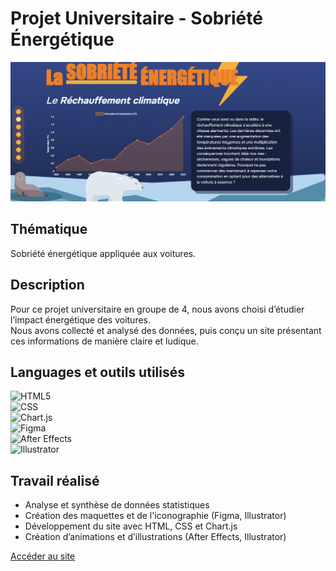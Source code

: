 # Projet Universitaire - Sobriété Énergétique

![Image du projet](sobriete_energetique_site.png)

## Thématique  
Sobriété énergétique appliquée aux voitures.

## Description  
Pour ce projet universitaire en groupe de 4, nous avons choisi d’étudier l’impact énergétique des voitures.  
Nous avons collecté et analysé des données, puis conçu un site présentant ces informations de manière claire et ludique.  

## Languages et outils utilisés

![HTML5](https://img.shields.io/badge/HTML5-E34F26?style=flat&logo=html5&logoColor=white)  
![CSS](https://img.shields.io/badge/CSS-1572B6?style=flat&logo=css&logoColor=white)  
![Chart.js](https://img.shields.io/badge/Chart.js-FF6384?style=flat&logo=chartdotjs&logoColor=white)  
![Figma](https://img.shields.io/badge/Figma-F24E1E?style=flat&logo=figma&logoColor=white)  
![After Effects](https://img.shields.io/badge/After_Effects-9999FF?style=flat&logo=adobeaftereffects&logoColor=white)  
![Illustrator](https://img.shields.io/badge/Illustrator-FF9A00?style=flat&logo=adobeillustrator&logoColor=white)

## Travail réalisé  
- Analyse et synthèse de données statistiques
- Création des maquettes et de l'iconographie (Figma, Illustrator)  
- Développement du site avec HTML, CSS et Chart.js  
- Création d’animations et d’illustrations (After Effects, Illustrator)

[Accéder au site]([URL_DU_SITE](https://hoffmannc.etu.mmi-unistra.fr/SAE303/))
